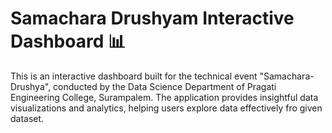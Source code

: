 # Samachara Drushyam Interactive Dashboard 📊
This is an interactive dashboard built for the technical event "Samachara-Drushya", conducted by the Data Science Department of Pragati Engineering College, Surampalem. The application provides insightful data visualizations and analytics, helping users explore data effectively fro given dataset.
